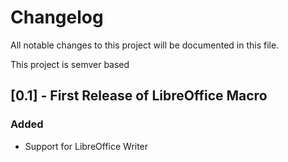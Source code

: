 # Changelog

All notable changes to this project will be documented in this file.

This project is semver based

## [0.1] - First Release of LibreOffice Macro

### Added

 * Support for LibreOffice Writer

